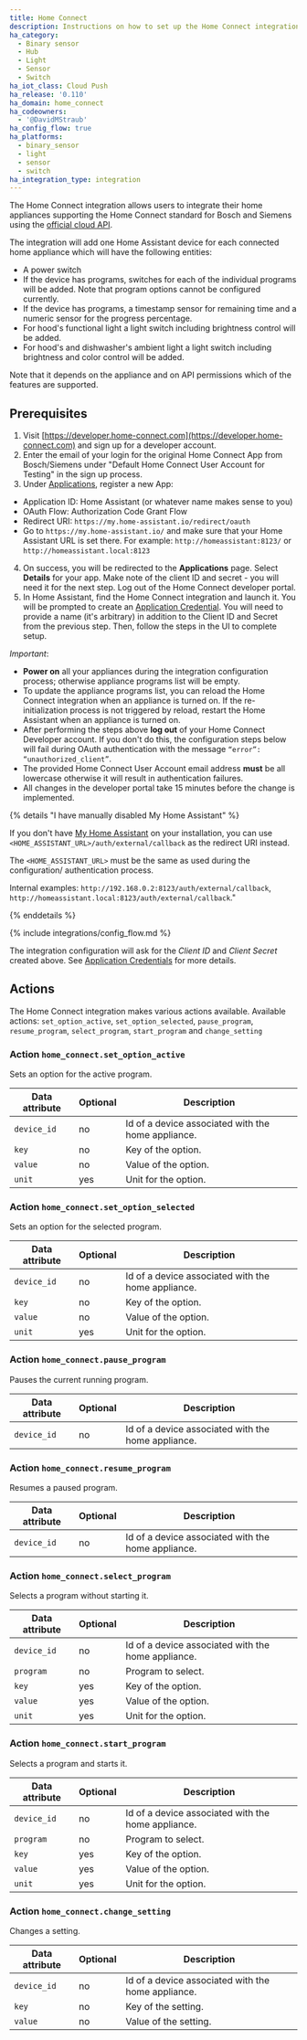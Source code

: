 ```yaml
---
title: Home Connect
description: Instructions on how to set up the Home Connect integration within Home Assistant.
ha_category:
  - Binary sensor
  - Hub
  - Light
  - Sensor
  - Switch
ha_iot_class: Cloud Push
ha_release: '0.110'
ha_domain: home_connect
ha_codeowners:
  - '@DavidMStraub'
ha_config_flow: true
ha_platforms:
  - binary_sensor
  - light
  - sensor
  - switch
ha_integration_type: integration
---
```


The Home Connect integration allows users to integrate their home appliances supporting the Home Connect standard for Bosch and Siemens using the [official cloud API](https://developer.home-connect.com).

The integration will add one Home Assistant device for each connected home appliance which will have the following entities:

- A power switch
- If the device has programs, switches for each of the individual programs will be added. Note that program options cannot be configured currently.
- If the device has programs, a timestamp sensor for remaining time and a numeric sensor for the progress percentage.
- For hood's functional light a light switch including brightness control will be added.
- For hood's and dishwasher's ambient light a light switch including brightness and color control will be added.

Note that it depends on the appliance and on API permissions which of the features are supported.

## Prerequisites

1. Visit [https://developer.home-connect.com](https://developer.home-connect.com) and sign up for a developer account.
2. Enter the email of your login for the original Home Connect App from Bosch/Siemens under "Default Home Connect User Account for Testing" in the sign up process.
3. Under [Applications](https://developer.home-connect.com/applications), register a new App:

- Application ID: Home Assistant (or whatever name makes sense to you)
- OAuth Flow: Authorization Code Grant Flow
- Redirect URI: `https://my.home-assistant.io/redirect/oauth`
- Go to `https://my.home-assistant.io/` and make sure that your Home Assistant URL is set there. For example: `http://homeassistant:8123/` or `http://homeassistant.local:8123`

4. On success, you will be redirected to the **Applications** page. Select **Details** for your app. Make note of the client ID and secret - you will need it for the next step. Log out of the Home Connect developer portal.
5. In Home Assistant, find the Home Connect integration and launch it. You will be prompted to create an [Application Credential](https://www.home-assistant.io/integrations/application_credentials). You will need to provide a name (it's arbitrary) in addition to the Client ID and Secret from the previous step. Then, follow the steps in the UI to complete setup.

*Important*:
 - **Power on** all your appliances during the integration configuration process; otherwise appliance programs list will be empty.
 - To update the appliance programs list, you can reload the Home Connect integration when an appliance is turned on. If the re-initialization process is not triggered by reload, restart the Home Assistant when an appliance is turned on. 
 - After performing the steps above **log out** of your Home Connect Developer account. If you don't do this, the configuration steps below will fail during OAuth authentication with the message `“error”: “unauthorized_client”`.
 - The provided Home Connect User Account email address **must** be all lowercase otherwise it will result in authentication failures.
 - All changes in the developer portal take 15 minutes before the change is implemented.

{% details "I have manually disabled My Home Assistant" %}

If you don't have [My Home Assistant](/integrations/my) on your installation,
you can use `<HOME_ASSISTANT_URL>/auth/external/callback` as the redirect URI
instead.

The `<HOME_ASSISTANT_URL>` must be the same as used during the configuration/
authentication process.

Internal examples: `http://192.168.0.2:8123/auth/external/callback`, `http://homeassistant.local:8123/auth/external/callback`." 

{% enddetails %}

{% include integrations/config_flow.md %}

The integration configuration will ask for the *Client ID* and *Client Secret* created above. See [Application Credentials](/integrations/application_credentials) for more details.

## Actions

The Home Connect integration makes various actions available.
Available actions: `set_option_active`, `set_option_selected`, `pause_program`, `resume_program`, `select_program`, `start_program` and `change_setting`

### Action `home_connect.set_option_active`

Sets an option for the active program.

| Data attribute    | Optional | Description                                      |
|---------------------------|----------|--------------------------------------------------|
| `device_id` | no | Id of a device associated with the home appliance. |
| `key` | no | Key of the option. |
| `value` | no | Value of the option. |
| `unit` | yes | Unit for the option. |

### Action `home_connect.set_option_selected`

Sets an option for the selected program.

| Data attribute    | Optional | Description                                      |
|---------------------------|----------|--------------------------------------------------|
| `device_id` | no | Id of a device associated with the home appliance. |
| `key` | no | Key of the option. |
| `value` | no | Value of the option. |
| `unit` | yes | Unit for the option. |

### Action `home_connect.pause_program`

Pauses the current running program.

| Data attribute    | Optional | Description                                      |
|---------------------------|----------|--------------------------------------------------|
| `device_id` | no | Id of a device associated with the home appliance. |

### Action `home_connect.resume_program`

Resumes a paused program.

| Data attribute    | Optional | Description                                      |
|---------------------------|----------|--------------------------------------------------|
| `device_id` | no | Id of a device associated with the home appliance. |

### Action `home_connect.select_program`

Selects a program without starting it.

| Data attribute    | Optional | Description                                      |
|---------------------------|----------|--------------------------------------------------|
| `device_id` | no | Id of a device associated with the home appliance. |
| `program` | no | Program to select. |
| `key` | yes | Key of the option. |
| `value` | yes | Value of the option. |
| `unit` | yes | Unit for the option. |

### Action `home_connect.start_program`

Selects a program and starts it.

| Data attribute    | Optional | Description                                      |
|---------------------------|----------|--------------------------------------------------|
| `device_id` | no | Id of a device associated with the home appliance. |
| `program` | no | Program to select. |
| `key` | yes | Key of the option. |
| `value` | yes | Value of the option. |
| `unit` | yes | Unit for the option. |

### Action `home_connect.change_setting`

Changes a setting.

| Data attribute    | Optional | Description                                      |
|---------------------------|----------|--------------------------------------------------|
| `device_id` | no | Id of a device associated with the home appliance. |
| `key` | no | Key of the setting. |
| `value` | no | Value of the setting. |

